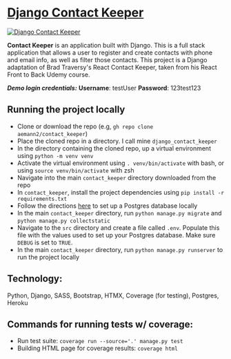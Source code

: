 # [Django Contact Keeper](https://django-contact-keeper.herokuapp.com/)

<a href="https://django-contact-keeper.herokuapp.com/" target="_blank"><img src='https://user-images.githubusercontent.com/68879246/183273949-fc64ab50-e5fd-450b-b0ec-ea9ac3f9fb7b.png' alt='Django Contact Keeper'></a>

**Contact Keeper** is an application built with Django. This is a full stack application that allows a user to register and create contacts with phone and email info, as well as filter those contacts. This project is a Django adaptation of Brad Traversy's React Contact Keeper, taken from his React Front to Back Udemy course.

**_Demo login credentials:_**
**Username**: testUser
**Password**: 123test123

## Running the project locally
- Clone or download the repo (e.g, `gh repo clone aemann2/contact_keeper`)
- Place the cloned repo in a directory. I call mine `django_contact_keeper`
- In the directory containing the cloned repo, up a virtual environment using `python -m venv venv`
- Activate the virtual environment using `. venv/bin/activate` with bash, or using `source venv/bin/activate` with zsh
- Navigate into the main `contact_keeper` directory downloaded from the repo
- In `contact_keeper`, install the project dependencies using `pip install -r requirements.txt`
- Follow the directions [here](https://dev.to/mungaigikure/how-to-set-up-postgres-in-your-django-project-575i) to set up a Postgres database locally
- In the main `contact_keeper` directory, run `python manage.py migrate` and `python manage.py collectstatic`
- Navigate to the `src` directory and create a file called `.env`. Populate this file with the values used to set up your Postgres database. Make sure `DEBUG` is set to `TRUE`.
- In the main `contact_keeper` directory, run `python manage.py runserver` to run the project locally

## Technology:

Python, Django, SASS, Bootstrap, HTMX, Coverage (for testing), Postgres, Heroku

## Commands for running tests w/ coverage: 
- Run test suite: `coverage run --source='.' manage.py test`
- Building HTML page for coverage results: `coverage html`